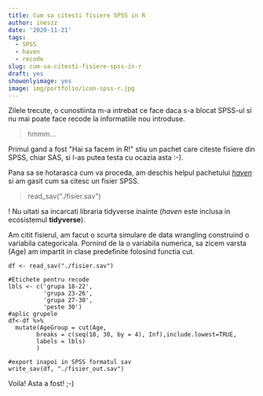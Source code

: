 ```yaml
---
title: Cum sa citesti fisiere SPSS in R
author: ineszz
date: '2020-11-21'
tags:
  - SPSS
  - haven
  - recode
slug: cum-sa-citesti-fisiere-spss-in-r
draft: yes
showonlyimage: yes
image: img/portfolio/icon-spss-r.jpg
---
```


Zilele trecute, o cunostiinta m-a intrebat ce face daca s-a blocat SPSS-ul si nu mai poate face recode la informatiile nou introduse.

> hmmm...

Primul gand a fost "Hai sa facem in R!" stiu un pachet care citeste fisiere din SPSS, chiar SAS, si l-as putea testa cu ocazia asta :-).

Pana sa se hotarasca cum va proceda, am deschis helpul pachetului [*haven*](https://haven.tidyverse.org/) si am gasit cum sa citesc un fisier SPSS.


> read_sav("./fisier.sav") 

! Nu uitati sa incarcati libraria tidyverse inainte (*haven* este inclusa in ecosistemul **tidyverse**).

Am citit fisierul, am facut o scurta simulare de data wrangling construind o variabila categoricala. Pornind de la o variabila numerica, sa zicem varsta (Age) am impartit in clase predefinite folosind functia cut.

```{r}
df <- read_sav("./fisier.sav")

#Etichete pentru recode
lbls <- c('grupa 18-22', 
          'grupa 23-26', 
          'grupa 27-30', 
          'peste 30')
#aplic grupele          
df<-df %>% 
  mutate(AgeGroup = cut(Age, 
        breaks = c(seq(18, 30, by = 4), Inf),include.lowest=TRUE, 
        labels = lbls)
        )

#export inapoi in SPSS formatul sav
write_sav(df, "./fisier_out.sav")

```
Voila! Asta a fost! ;-)
